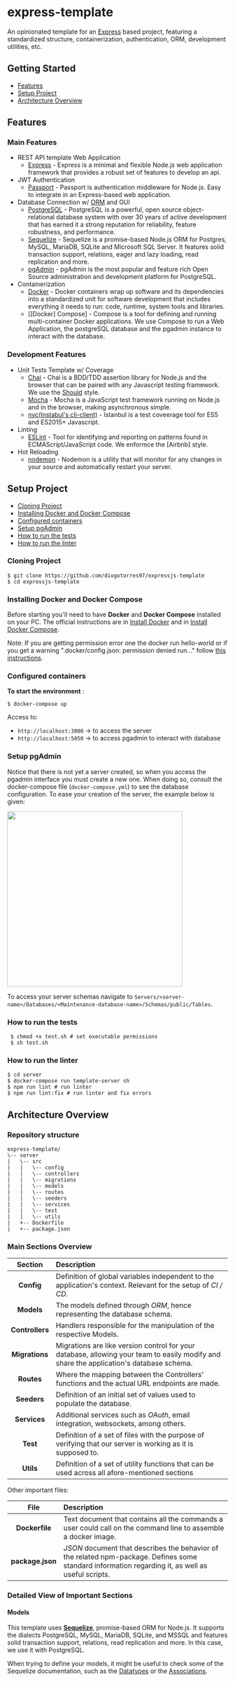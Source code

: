 # express-template

An opinionated template for an [Express](https://expressjs.com) based project, featuring a standardized structure, containerization, authentication, ORM, development utilities, etc.

## Getting Started

- [Features](#features)
- [Setup Project](#setup-project)
- [Architecture Overview](#architecture-overview)

## Features

### Main Features
- REST API template Web Application
  - [Express](https://expressjs.com/) - Express is a minimal and flexible Node.js web application framework that provides a robust set of features to develop an api.
- JWT Authentication
  - [Passport](http://www.passportjs.org/) - Passport is authentication middleware for Node.js. Easy to integrate in an Express-based web application.
- Database Connection w/ [ORM](https://en.wikipedia.org/wiki/Object-relational_mapping) and GUI 
  - [PostgreSQL](https://www.postgresql.org/) - PostgreSQL is a powerful, open source object-relational database system with over 30 years of active development that has earned it a strong reputation for reliability, feature robustness, and performance.
  - [Sequelize](https://sequelize.org/) - Sequelize is a promise-based Node.js ORM for Postgres, MySQL, MariaDB, SQLite and Microsoft SQL Server. It features solid transaction support, relations, eager and lazy loading, read replication and more.
  - [pgAdmin](https://www.pgadmin.org/) - pgAdmin is the most popular and feature rich Open Source administration and development platform for PostgreSQL.
- Containerization
  - [Docker](Docker) - Docker containers wrap up software and its dependencies into a standardized unit for software development that includes everything it needs to run: code, runtime, system tools and libraries.
  - [[Docker] Compose] - Compose is a tool for defining and running multi-container Docker applications. We use Compose to run a Web Application, the postgreSQL database and the pgadmin instance to interact with the database.

### Development Features

- Unit Tests Template w/ Coverage
  - [Chai](https://www.chaijs.com/) - Chai is a BDD/TDD assertion library for Node.js and the browser that can be paired with any Javascript testing framework. We use the [Should](https://www.chaijs.com/guide/styles/#should) style.
  - [Mocha](https://mochajs.org/) - Mocha is a JavaScript test framework running on Node.js and in the browser, making asynchronous simple. 
  - [nyc(Instabul's cli-client)](https://istanbul.js.org/) - Istanbul is a test coveerage tool for ES5 and ES2015+ Javascript.
- Linting
  - [ESLint](https://eslint.org/) - Tool for identifying and reporting on patterns found in ECMAScript/JavaScript code. We enformce the [Airbnb] style.
- Hot Reloading
  - [nodemon](https://nodemon.io/) - Nodemon is a utility that will monitor for any changes in your source and automatically restart your server.

## Setup Project

* [Cloning Project](#cloning-project)
* [Installing Docker and Docker Compose](#installing-docker-and-docker-compose)
* [Configured containers](#configured-containers)
* [Setup pgAdmin](#setup-pgadmin)
* [How to run the tests](#how-to-run-the-tests)
* [How to run the linter](#how-to-run-the-linter)

### Cloning Project
```shell
$ git clone https://github.com/diogotorres97/expressjs-template
$ cd expressjs-template
```

### Installing Docker and Docker Compose

Before starting you'll need to have __Docker__ and __Docker Compose__ installed on your PC.
The official instructions are in [Install Docker](https://docs.docker.com/install/) and in [Install Docker Compose](https://docs.docker.com/compose/install/#install-compose).

Note: If you are getting permission error one the docker run hello-world or if you get a warning ".docker/config.json: permission denied run..." follow [this instructions](https://docs.docker.com/install/linux/linux-postinstall/).

### Configured containers

__To start the environment__ :

```shell
$ docker-compose up
```

Access to:
- `http://localhost:3000` -> to access the server
- `http://localhost:5050` -> to access pgadmin to interact with database

### Setup pgAdmin

Notice that there is not yet a server created, so when you access the pgadmin interface you must create a new one. When doing so, consult the docker-compose file (`docker-compose.yml`) to see the database configuration. To ease your creation of the server, the example below is given:

<img src="https://i.imgur.com/zeK6HfM.png" width="400" height="400">

To access your server schemas navigate to `Servers/<server-name>/Databases/<Maintenance-database-name>/Schemas/public/Tables`.


### How to run the tests
  ```shell
   $ chmod +x test.sh # set executable permissions
   $ sh test.sh
   ```


### How to run the linter
```shell
$ cd server
$ docker-compose run template-server sh
$ npm run lint # run linter
$ npm run lint:fix # run linter and fix errors
```

## Architecture Overview

### Repository structure

```
express-template/
\-- server
|   \-- src
|   |   \-- config
|   |   \-- controllers
|   |   \-- migrations
|   |   \-- models
|   |   \-- routes
|   |   \-- seeders
|   |   \-- services
|   |   \-- test
|   |   \-- utils
|   +-- Dockerfile
|   +-- package.json
```

### Main Sections Overview

| Section | Description | 
|:-:|:-|
| __Config__ | Definition of global variables independent to the application's context. Relevant for the setup of _CI / CD_.  |
| __Models__ | The models defined through _ORM_, hence representing the database schema.  |
| __Controllers__ | Handlers responsible for the manipulation of the respective Models. |
| __Migrations__ | Migrations are like version control for your database, allowing your team to easily modify and share the application's database schema. |
| __Routes__ | Where the mapping between the Controllers' functions and the actual URL endpoints are made. |
| __Seeders__ | Definition of an initial set of values used to populate the database. |
| __Services__ | Additional services such as _OAuth_, email integration, websockets, among others. |
| __Test__ | Definition of a set of files with the purpose of verifying that our server is working as it is supposed to. |
| __Utils__ | Definition of a set of utility functions that can be used across all afore-mentioned sections |

Other important files:

| File | Description |
|:-:|:-|
| __Dockerfile__| Text document that contains all the commands a user could call on the command line to assemble a docker image. |
| __package.json__ | _JSON_ document that describes the behavior of the related npm-package. Defines some standard information regarding it, as well as useful scripts. |

### Detailed View of Important Sections

#### Models

This template uses [__Sequelize__](https://sequelize.org), promise-based ORM for Node.js. It supports the dialects PostgreSQL, MySQL, MariaDB, SQLite, and MSSQL and features solid transaction support, relations, read replication and more. In this case, we use it with PostgreSQL.

When trying to define your models, it might be useful to check some of the Sequelize documentation, such as the [Datatypes](https://sequelize.org/v5/manual/data-types.html) or the [Associations](https://sequelize.org/v5/manual/associations.html).
